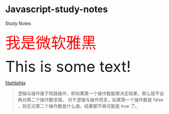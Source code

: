 # Javascript-study-notes
Study Notes

<font color="red" size="24">我是微软雅黑</font>

<font size="24">This is some text!</font>


<a href = "fdsafdafdafda">fdafdafda</a>

> 逻辑与操作属于短路操作，即如果第一个操作数能够决定结果，那么就不会再对第二个操作数求值。
对于逻辑与操作而言，如果第一个操作数是 false ，则无论第二个操作数是什么值，结果都不再可能是
true 了。
